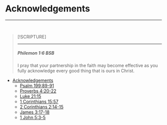 # Acknowledgements
---
<br />

> [!SCRIPTURE]  
>  
> --- 
> <h5>Philemon 1:6 BSB</h5>
>   I pray that your partnership in the faith may become effective as you fully acknowledge every good thing that is ours in Christ.

- [Acknowledgements](/Bible/Acknowledgements/)
  - [Psalm 199:89-91](/Bible/Acknowledgements/Psalm.119.89-91)
  - [Proverbs 4:20-22](/Bible/Acknowledgements/Proverbs.4.20-22)
  - [Luke 21:15](/Bible/Acknowledgements/Luke.21.15)
  - [1 Corinthians 15:57](/Bible/Acknowledgements/1Corinthians.15.57)
  - [2 Corinthians 2:14-15](/Bible/Acknowledgements/2Corinthians.2.14-15)
  - [James 3:17-18](/Bible/Acknowledgements/James.3.17-18)
  - [1 John 5:3-5](/Bible/Acknowledgements/1John.5.3-5)
